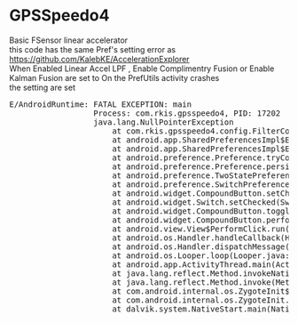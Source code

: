 # GPSSpeedo4<br>
Basic FSensor linear accelerator <br>
this code has the same Pref's setting error as https://github.com/KalebKE/AccelerationExplorer <br>
When Enabled Linear Accel LPF , Enable Complimentry Fusion or Enable Kalman Fusion are set to On the PrefUtils activity crashes<br>
the setting are set <br>
<pre>
E/AndroidRuntime: FATAL EXCEPTION: main
                  Process: com.rkis.gpsspeedo4, PID: 17202
                  java.lang.NullPointerException
                      at com.rkis.gpsspeedo4.config.FilterConfigActivity.onSharedPreferenceChanged(FilterConfigActivity.java:109)
                      at android.app.SharedPreferencesImpl$EditorImpl.notifyListeners(SharedPreferencesImpl.java:475)
                      at android.app.SharedPreferencesImpl$EditorImpl.apply(SharedPreferencesImpl.java:385)
                      at android.preference.Preference.tryCommit(Preference.java:1401)
                      at android.preference.Preference.persistBoolean(Preference.java:1667)
                      at android.preference.TwoStatePreference.setChecked(TwoStatePreference.java:84)
                      at android.preference.SwitchPreference$Listener.onCheckedChanged(SwitchPreference.java:55)
                      at android.widget.CompoundButton.setChecked(CompoundButton.java:127)
                      at android.widget.Switch.setChecked(Switch.java:666)
                      at android.widget.CompoundButton.toggle(CompoundButton.java:87)
                      at android.widget.CompoundButton.performClick(CompoundButton.java:99)
                      at android.view.View$PerformClick.run(View.java:18772)
                      at android.os.Handler.handleCallback(Handler.java:808)
                      at android.os.Handler.dispatchMessage(Handler.java:103)
                      at android.os.Looper.loop(Looper.java:193)
                      at android.app.ActivityThread.main(ActivityThread.java:5292)
                      at java.lang.reflect.Method.invokeNative(Native Method)
                      at java.lang.reflect.Method.invoke(Method.java:515)
                      at com.android.internal.os.ZygoteInit$MethodAndArgsCaller.run(ZygoteInit.java:825)
                      at com.android.internal.os.ZygoteInit.main(ZygoteInit.java:641)
                      at dalvik.system.NativeStart.main(Native Method)
                      
                      </pre>
